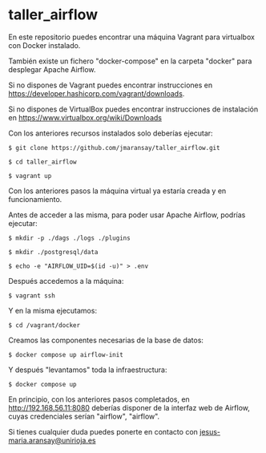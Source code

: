 # taller_airflow

En este repositorio puedes encontrar una máquina Vagrant para virtualbox con Docker instalado.

También existe un fichero "docker-compose" en la carpeta "docker" para desplegar Apache Airflow. 

Si no dispones de Vagrant puedes encontrar instrucciones en https://developer.hashicorp.com/vagrant/downloads.

Si no dispones de VirtualBox puedes encontrar instrucciones de instalación en https://www.virtualbox.org/wiki/Downloads

Con los anteriores recursos instalados solo deberías ejecutar:

    $ git clone https://github.com/jmaransay/taller_airflow.git

    $ cd taller_airflow

    $ vagrant up

Con los anteriores pasos la máquina virtual ya estaría creada y en funcionamiento.

Antes de acceder a las misma, para poder usar Apache Airflow, podrías ejecutar:

    $ mkdir -p ./dags ./logs ./plugins
 
    $ mkdir ./postgresql/data
    
    $ echo -e "AIRFLOW_UID=$(id -u)" > .env

Después accedemos a la máquina:

    $ vagrant ssh

Y en la misma ejecutamos:

    $ cd /vagrant/docker

Creamos las componentes necesarias de la base de datos:

    $ docker compose up airflow-init

Y después "levantamos" toda la infraestructura:

    $ docker compose up

En principio, con los anteriores pasos completados, en http://192.168.56.11:8080 deberías disponer de la interfaz web de Airflow, cuyas credenciales serían "airflow", "airflow".

Si tienes cualquier duda puedes ponerte en contacto con jesus-maria.aransay@unirioja.es

